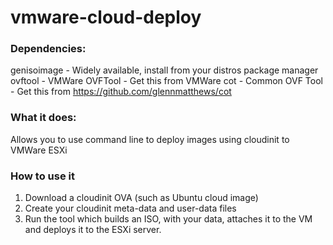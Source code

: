 # vmware-cloud-deploy


### Dependencies:

genisoimage - Widely available, install from your distros package manager
ovftool - VMWare OVFTool - Get this from VMWare
cot - Common OVF Tool - Get this from https://github.com/glennmatthews/cot

### What it does:

Allows you to use command line to deploy images using cloudinit to VMWare ESXi

### How to use it
1. Download a cloudinit OVA (such as Ubuntu cloud image)
1. Create your cloudinit meta-data and user-data files
1. Run the tool which builds an ISO, with your data, attaches it to the VM and deploys it to the ESXi server. 
